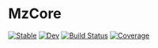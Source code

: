 # MzCore

[![Stable](https://img.shields.io/badge/docs-stable-blue.svg)](https://timholy.github.io/MzCore.jl/stable)
[![Dev](https://img.shields.io/badge/docs-dev-blue.svg)](https://timholy.github.io/MzCore.jl/dev)
[![Build Status](https://github.com/timholy/MzCore.jl/workflows/CI/badge.svg)](https://github.com/timholy/MzCore.jl/actions)
[![Coverage](https://codecov.io/gh/timholy/MzCore.jl/branch/master/graph/badge.svg)](https://codecov.io/gh/timholy/MzCore.jl)

